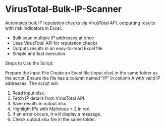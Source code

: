 # VirusTotal-Bulk-IP-Scanner

Automates bulk IP reputation checks via VirusTotal API, outputting results with risk indicators in Excel.
- Bulk scan multiple IP addresses at once
- Uses VirusTotal API for reputation checks
- Outputs results in an easy-to-read Excel file
- Simple and fast execution

Steps to Use the Script:

Prepare the Input File
  Create an Excel file (input.xlsx) in the same folder as the script.
  Ensure the file has a column named "IP" in column A with valid IP addresses.
The script will:
  1. Read input.xlsx.
  2. Fetch IP details from VirusTotal API.
  3. Save results in output.xlsx.
  4. Highlight IPs with Malicious > 2 in red.
  5. If an error occurs, it will display a message.
  6. Check output.xlsx file in the same folder.
